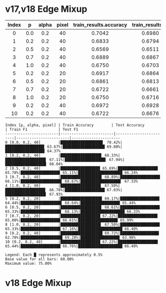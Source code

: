 # v17,v18 Edge Mixup

| Index | p | alpha | pixel | train_results.accuracy | train_results.f1 | test_results.accuracy | test_results.f1 |
|:-----:|:--:|:-----:|:-----:|:----------------------:|:----------------:|:---------------------:|:---------------:|
| 0 | 0.0 | 0.2 | 40 | 0.7042 | 0.6980 | 0.6367 | 0.6437 |
| 1 | 0.2 | 0.2 | 40 | 0.6833 | 0.6794 | 0.6711 | 0.6804 |
| 2 | 0.5 | 0.2 | 40 | 0.6569 | 0.6511 | 0.6578 | 0.6624 |
| 3 | 0.7 | 0.2 | 40 | 0.6889 | 0.6867 | 0.6611 | 0.6733 |
| 4 | 1.0 | 0.2 | 40 | 0.6750 | 0.6703 | 0.6678 | 0.6793 |
| 5 | 0.2 | 0.2 | 20 | 0.6917 | 0.6864 | 0.6444 | 0.6544 |
| 6 | 0.5 | 0.2 | 20 | 0.6861 | 0.6813 | 0.6533 | 0.6633 |
| 7 | 0.7 | 0.2 | 20 | 0.6722 | 0.6661 | 0.6500 | 0.6599 |
| 8 | 1.0 | 0.2 | 20 | 0.6750 | 0.6716 | 0.6533 | 0.6640 |
| 9 | 0.2 | 0.2 | 40 | 0.6972 | 0.6928 | 0.6278 | 0.6398 |
| 10 | 0.2 | 0.2 | 40 | 0.6722 | 0.6676 | 0.6544 | 0.6640 |

```
Index [p, alpha, pixel] | Train Accuracy        | Test Accuracy         | Train F1              | Test F1
------------------------|------------------------|------------------------|------------------------|----------------------
0 [0.0, 0.2, 40]        |███████████████████▏ 70.42%|█████████████████▋ 63.67%|███████████████████ 69.80%|█████████████████▊ 64.37%
1 [0.2, 0.2, 40]        |██████████████████▌ 68.33%|██████████████████▍ 67.11%|██████████████████▍ 67.94%|██████████████████▌ 68.04%
2 [0.5, 0.2, 40]        |█████████████████▉ 65.69%|██████████████████ 65.78%|█████████████████▊ 65.11%|████████████████████ 66.24%
3 [0.7, 0.2, 40]        |██████████████████▋ 68.89%|██████████████████ 66.11%|██████████████████▌ 68.67%|██████████████████▎ 67.33%
4 [1.0, 0.2, 40]        |██████████████████▎ 67.50%|██████████████████▏ 66.78%|██████████████████ 67.03%|██████████████████▍ 67.93%
5 [0.2, 0.2, 20]        |██████████████████▊ 69.17%|█████████████████▊ 64.44%|██████████████████▌ 68.64%|█████████████████▉ 65.44%
6 [0.5, 0.2, 20]        |██████████████████▌ 68.61%|█████████████████▉ 65.33%|██████████████████▎ 68.13%|████████████████████ 66.33%
7 [0.7, 0.2, 20]        |██████████████████ 67.22%|█████████████████▉ 65.00%|█████████████████▉ 66.61%|█████████████████▉ 65.99%
8 [1.0, 0.2, 20]        |██████████████████▎ 67.50%|█████████████████▉ 65.33%|██████████████████ 67.16%|████████████████████ 66.40%
9 [0.2, 0.2, 40]        |███████████████████ 69.72%|█████████████████▌ 62.78%|██████████████████▉ 69.28%|█████████████████▊ 63.98%
10 [0.2, 0.2, 40]       |██████████████████ 67.22%|██████████████████ 65.44%|██████████████████ 66.76%|████████████████████ 66.40%

Legend: Each █ represents approximately 0.5%
Base value for all bars: 60.00%
Maximum value: 75.00%
```


# v18 Edge Mixup
